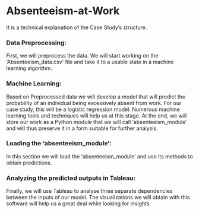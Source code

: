 # Absenteeism-at-Work

It is a technical explanation of the Case Study’s structure.

 

### Data Preprocessing:

First, we will preprocess the data. We will start working on the ‘Absenteeism_data.csv’ file and take it to a usable state in a machine learning algorithm.

### Machine Learning:

Based on Preprocessed data we will develop a model that will predict the probability of an individual being excessively absent from work. For our case study, this will be a logistic regression model. Numerous machine learning tools and techniques will help us at this stage. At the end, we will store our work as a Python module that we will call ‘absenteeism_module’ and will thus preserve it in a form suitable for further analysis.

 
### Loading the ‘absenteeism_module’:

In this section we will load the ‘absenteeism_module’ and use its methods to obtain predictions.

 
### Analyzing the predicted outputs in Tableau:

Finally, we will use Tableau to analyse three separate dependencies between the inputs of our model. The visualizations we will obtain with this software will help us a great deal while looking for insights.
